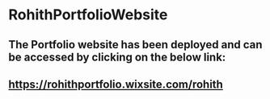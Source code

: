# RohithPortfolioWebsite
<h2>The Portfolio website has been deployed and can be accessed by clicking on the below link:</h2>
<h2><a href="https://rohithportfolio.wixsite.com/rohith">https://rohithportfolio.wixsite.com/rohith</a></h2>
